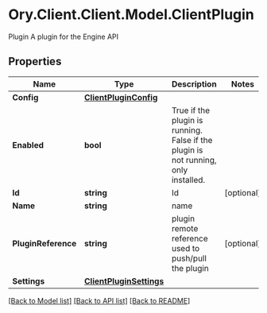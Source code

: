 # Ory.Client.Client.Model.ClientPlugin
Plugin A plugin for the Engine API

## Properties

Name | Type | Description | Notes
------------ | ------------- | ------------- | -------------
**Config** | [**ClientPluginConfig**](ClientPluginConfig.md) |  | 
**Enabled** | **bool** | True if the plugin is running. False if the plugin is not running, only installed. | 
**Id** | **string** | Id | [optional] 
**Name** | **string** | name | 
**PluginReference** | **string** | plugin remote reference used to push/pull the plugin | [optional] 
**Settings** | [**ClientPluginSettings**](ClientPluginSettings.md) |  | 

[[Back to Model list]](../README.md#documentation-for-models) [[Back to API list]](../README.md#documentation-for-api-endpoints) [[Back to README]](../README.md)

